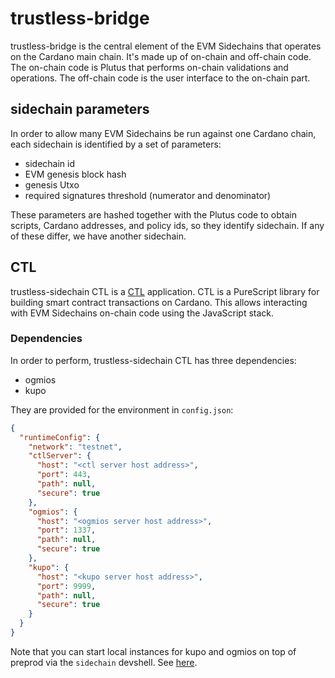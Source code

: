 # trustless-bridge

trustless-bridge is the central element of the EVM Sidechains that operates on the Cardano main chain.
It's made up of on-chain and off-chain code. The on-chain code is Plutus that performs on-chain validations and operations.
The off-chain code is the user interface to the on-chain part.

## sidechain parameters

In order to allow many EVM Sidechains be run against one Cardano chain, each sidechain is identified by a set of parameters:

- sidechain id
- EVM genesis block hash
- genesis Utxo
- required signatures threshold (numerator and denominator)

These parameters are hashed together with the Plutus code to obtain scripts, Cardano addresses, and policy ids, so they identify sidechain.
If any of these differ, we have another sidechain.

## CTL

trustless-sidechain CTL is a [CTL](https://github.com/Plutonomicon/cardano-transaction-lib) application.
CTL is a PureScript library for building smart contract transactions on Cardano.
This allows interacting with EVM Sidechains on-chain code using the JavaScript stack.

### Dependencies

In order to perform, trustless-sidechain CTL has three dependencies:

- ogmios
- kupo

They are provided for the environment in `config.json`:

```json
{
  "runtimeConfig": {
    "network": "testnet",
    "ctlServer": {
      "host": "<ctl server host address>",
      "port": 443,
      "path": null,
      "secure": true
    },
    "ogmios": {
      "host": "<ogmios server host address>",
      "port": 1337,
      "path": null,
      "secure": true
    },
    "kupo": {
      "host": "<kupo server host address>",
      "port": 9999,
      "path": null,
      "secure": true
    }
  }
}
```

Note that you can start local instances for kupo and ogmios on top of preprod via the `sidechain` devshell. 
See [here](../howto/run-locally-cardano-infra.md).
